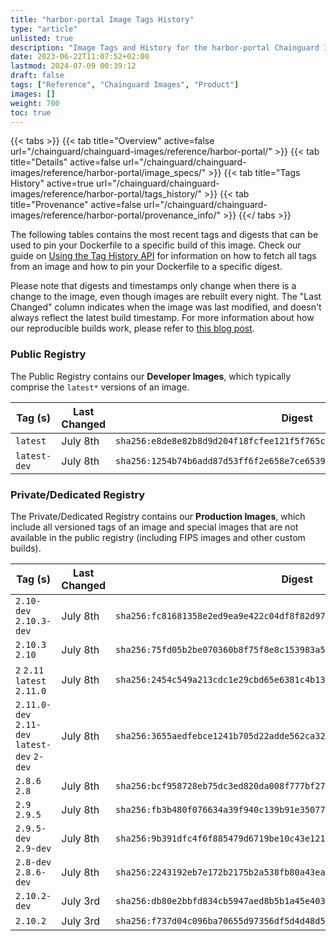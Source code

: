 ```yaml
---
title: "harbor-portal Image Tags History"
type: "article"
unlisted: true
description: "Image Tags and History for the harbor-portal Chainguard Image"
date: 2023-06-22T11:07:52+02:00
lastmod: 2024-07-09 00:39:12
draft: false
tags: ["Reference", "Chainguard Images", "Product"]
images: []
weight: 700
toc: true
---
```


{{< tabs >}}
{{< tab title="Overview" active=false url="/chainguard/chainguard-images/reference/harbor-portal/" >}}
{{< tab title="Details" active=false url="/chainguard/chainguard-images/reference/harbor-portal/image_specs/" >}}
{{< tab title="Tags History" active=true url="/chainguard/chainguard-images/reference/harbor-portal/tags_history/" >}}
{{< tab title="Provenance" active=false url="/chainguard/chainguard-images/reference/harbor-portal/provenance_info/" >}}
{{</ tabs >}}

The following tables contains the most recent tags and digests that can be used to pin your Dockerfile to a specific build of this image. Check our guide on [Using the Tag History API](/chainguard/chainguard-images/using-the-tag-history-api/) for information on how to fetch all tags from an image and how to pin your Dockerfile to a specific digest.

Please note that digests and timestamps only change when there is a change to the image, even though images are rebuilt every night. The "Last Changed" column indicates when the image was last modified, and doesn't always reflect the latest build timestamp. For more information about how our reproducible builds work, please refer to [this blog post](https://www.chainguard.dev/unchained/reproducing-chainguards-reproducible-image-builds).

### Public Registry
The Public Registry contains our **Developer Images**, which typically comprise the `latest*` versions of an image.

| Tag (s)       | Last Changed | Digest                                                                    |
|---------------|--------------|---------------------------------------------------------------------------|
|  `latest`     | July 8th     | `sha256:e8de8e82b8d9d204f18fcfee121f5f765c7094b13d3af33a476b797200da419b` |
|  `latest-dev` | July 8th     | `sha256:1254b74b6add87d53ff6f2e658e7ce6539b88551f07547007a8b075350c61cdf` |


### Private/Dedicated Registry
The Private/Dedicated Registry contains our **Production Images**, which include all versioned tags of an image and special images that are not available in the public registry (including FIPS images and other custom builds).

| Tag (s)                                       | Last Changed | Digest                                                                    |
|-----------------------------------------------|--------------|---------------------------------------------------------------------------|
|  `2.10-dev` `2.10.3-dev`                      | July 8th     | `sha256:fc81681358e2ed9ea9e422c04df8f82d975808c17bd0d05dab2f190527310faf` |
|  `2.10.3` `2.10`                              | July 8th     | `sha256:75fd05b2be070360b8f75f8e8c153983a5f76859929819b69e5ce663207b9aeb` |
|  `2` `2.11` `latest` `2.11.0`                 | July 8th     | `sha256:2454c549a213cdc1e29cbd65e6381c4b131aa45686e90623d3d563f6b6f56873` |
|  `2.11.0-dev` `2.11-dev` `latest-dev` `2-dev` | July 8th     | `sha256:3655aedfebce1241b705d22adde562ca32d9426df626b2226ffbafddc1e38caa` |
|  `2.8.6` `2.8`                                | July 8th     | `sha256:bcf958728eb75dc3ed820da008f777bf276d27662b7d099fe6805e7cc0a395d8` |
|  `2.9` `2.9.5`                                | July 8th     | `sha256:fb3b480f076634a39f940c139b91e3507729775a594648968952fc7ca41d4460` |
|  `2.9.5-dev` `2.9-dev`                        | July 8th     | `sha256:9b391dfc4f6f885479d6719be10c43e1218099ff424a386f684676a7862ca557` |
|  `2.8-dev` `2.8.6-dev`                        | July 8th     | `sha256:2243192eb7e172b2175b2a538fb80a43ea7c571c581f3c2e84c9be53f517c1a4` |
|  `2.10.2-dev`                                 | July 3rd     | `sha256:db80e2bbfd834cb5947aed8b5b1a45e403f98eb2c781ba0c8946b91fa168571f` |
|  `2.10.2`                                     | July 3rd     | `sha256:f737d04c096ba70655d97356df5d4d48d51f7c38ba25f0ceeef767de92940fb4` |

